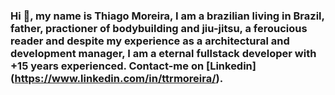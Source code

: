 ### Hi 👋, my name is Thiago Moreira, I am a brazilian living in Brazil, father, practioner of bodybuilding and jiu-jitsu, a feroucious reader and despite my experience as a architectural and development manager, I am a eternal fullstack developer with +15 years experienced. Contact-me on [Linkedin] (https://www.linkedin.com/in/ttrmoreira/). 

<!--
**ttrmoreira/ttrmoreira** is a ✨ _special_ ✨ repository because its `README.md` (this file) appears on your GitHub profile.

Here are some ideas to get you started:

- 🔭 I’m currently working on ...
- 🌱 I’m currently learning ...
- 👯 I’m looking to collaborate on ...
- 🤔 I’m looking for help with ...
- 💬 Ask me about ...
- 📫 How to reach me: ...
- 😄 Pronouns: ...
- ⚡ Fun fact: ...
-->
